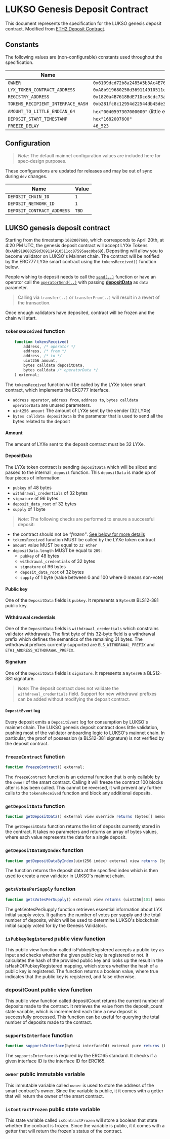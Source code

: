 # LUKSO Genesis Deposit Contract

This document represents the specification for the LUKSO genesis deposit contract. Modified from [ETH2 Deposit Contract](https://github.com/ethereum/consensus-specs/blob/dev/specs/phase0/deposit-contract.md).

## Constants

The following values are (non-configurable) constants used throughout the specification.

| Name                              | Value                                                                  |
| --------------------------------- | ---------------------------------------------------------------------- |
| `OWNER`                           | `0x6109dcd72b8a2485A5b3Ac4E76965159e9893aB7`                           |
| `LYX_TOKEN_CONTRACT_ADDRESS`      | `0xA8b919680258d369114910511cc87595aec0be6D`                           |
| `REGISTRY_ADDRESS`                | `0x1820a4B7618BdE71Dce8cdc73aAB6C95905faD24`                           |
| `TOKENS_RECIPIENT_INTERFACE_HASH` | `0xb281fc8c12954d22544db45de3159a39272895b169a852b314f9cc762e44c53b`   |
| `AMOUNT_TO_LITTLE_ENDIAN_64`      | `hex"0040597307000000"` (little endian hex value of: 32 LYXe / 1 gwei) |
| `DEPOSIT_START_TIMESTAMP`         | `hex"1682007600"`                                                      |
| `FREEZE_DELAY`                    | `46_523`                                                               |

## Configuration

> _Note_: The default mainnet configuration values are included here for spec-design purposes.

These configurations are updated for releases and may be out of sync during `dev` changes.

| Name                       | Value |
| -------------------------- | ----- |
| `DEPOSIT_CHAIN_ID`         | `1`   |
| `DEPOSIT_NETWORK_ID`       | `1`   |
| `DEPOSIT_CONTRACT_ADDRESS` | `TBD` |

## LUKSO genesis deposit contract

Starting from the timestamp `1682007600`, which corresponds to April 20th, at 4:20 PM UTC, the genesis deposit contract will accept LYXe Tokens (`0xA8b919680258d369114910511cc87595aec0be6D`). Depositing will allow you to become validator on LUKSO's Mainnet chain. The contract will be notified by the ERC777 LYXe smart contract using the `tokensReceived()` function below.

People wishing to deposit needs to call the [`send(..)`](https://docs.openzeppelin.com/contracts/3.x/api/token/erc777#IERC777-send-address-uint256-bytes-) function or have an operator call the [`operatorSend(..)`](https://docs.openzeppelin.com/contracts/3.x/api/token/erc777#IERC777-operatorSend-address-address-uint256-bytes-bytes-) with passing **[depositData](#depositdata)** as `data` parameter.

> Calling via `transfer(..)` or `transferFrom(..)` will result in a revert of the transaction.

Once enough validators have deposited, contract will be frozen and the chain will start.

### `tokensReceived` function

```js
    function tokensReceived(
        address, /* operator */
        address, /* from */
        address, /* to */
        uint256 amount,
        bytes calldata depositData,
        bytes calldata /* operatorData */
    ) external;
```

The `tokensReceived` function will be called by the LYXe token smart contract, which implements the ERC777 interface.

- `address operator`, `address from`, `address to`, `bytes calldata operatorData` are unused parameters.
- `uint256 amount` The amount of LYXe sent by the sender (32 LYXe)
- `bytes calldata depositData` is the parameter that is used to send all the bytes related to the deposit

#### Amount

The amount of LYXe sent to the deposit contract must be 32 LYXe.

#### DepositData

The LYXe token contract is sending `depositData` which will be sliced and passed to the internal `_deposit` function. This `depositData` is made up of four pieces of information:

- `pubkey` of 48 bytes
- `withdrawal_credentials` of 32 bytes
- `signature` of 96 bytes
- `deposit_data_root` of 32 bytes
- `supply` of 1 byte

> _Note_: The following checks are performed to ensure a successful deposit:

- the contract should not be _"frozen"_. [See below for more details](#freezeContract-function)
- `tokensReceived` function MUST be called by the LYXe token contract
- `amount` value MUST be equal to `32 ether`
- `depositData.length` MUST be equal to `209`:
  - `pubkey` of 48 bytes
  - `withdrawal_credentials` of 32 bytes
  - `signature` of 96 bytes
  - `deposit_data_root` of 32 bytes
  - `supply` of 1 byte (value between 0 and 100 where 0 means non-vote)

#### Public key

One of the `DepositData` fields is `pubkey`. It represents a `Bytes48` BLS12-381 public key.

#### Withdrawal credentials

One of the `DepositData` fields is `withdrawal_credentials` which constrains validator withdrawals.
The first byte of this 32-byte field is a withdrawal prefix which defines the semantics of the remaining 31 bytes.
The withdrawal prefixes currently supported are `BLS_WITHDRAWAL_PREFIX` and `ETH1_ADDRESS_WITHDRAWAL_PREFIX`.

#### Signature

One of the `DepositData` fields is `signature`. It represents a `Bytes96` a BLS12-381 signature.

> _Note_: The deposit contract does not validate the `withdrawal_credentials` field.
> Support for new withdrawal prefixes can be added without modifying the deposit contract.

#### `DepositEvent` log

Every deposit emits a `DepositEvent` log for consumption by LUKSO's mainnet chain. The LUKSO genesis deposit contract does little validation, pushing most of the validator onboarding logic to LUKSO's mainnet chain. In particular, the proof of possession (a BLS12-381 signature) is not verified by the deposit contract.

### `freezeContract` function

```js
function freezeContract() external;
```

The `freezeContract` function is an external function that is only callable by the `owner` of the smart contract.
Calling it will freeze the contract 100 blocks after is has been called. This cannot be reversed, it will prevent any further calls to the `tokensReceived` function and block any additional deposits.

### `getDepositData` function

```js
function getDepositData() external view override returns (bytes[] memory returnedArray);
```

The `getDepositData` function returns the list of deposits currently stored in the contract. It takes no parameters and returns an array of bytes values, where each value represents the data for a single deposit.

### `getDepositDataByIndex` function

```js
function getDepositDataByIndex(uint256 index) external view returns (bytes memory);
```

The function returns the deposit data at the specified index which is then used to create a new validator in LUKSO's mainnet chain.

### `getsVotesPerSupply` function

```js
function getsVotesPerSupply() external view returns (uint256[101] memory votesPerSupply, uint256 totalVotes);
```

The getsVotesPerSupply function retrieves essential information about LYX initial supply votes. It gathers the number of votes per supply and the total number of deposits, which will be used to determine LUKSO's blockchain initial supply voted for by the Genesis Validators.

### `isPubkeyRegistered` public view function

This public view function called isPubkeyRegistered accepts a public key as input and checks whether the given public key is registered or not. It calculates the hash of the provided public key and looks up the result in the isHashOfPubkeyRegistered mapping, which stores whether the hash of a public key is registered. The function returns a boolean value, where true indicates that the public key is registered, and false otherwise.

### depositCount public view function

This public view function called depositCount returns the current number of deposits made to the contract. It retrieves the value from the deposit_count state variable, which is incremented each time a new deposit is successfully processed. This function can be useful for querying the total number of deposits made to the contract.

### `supportsInterface` function

```js
function supportsInterface(bytes4 interfaceId) external pure returns (bool);
```

The `supportsInterface` is required by the ERC165 standard. It checks if a given interface ID is the interface ID for ERC165.

### `owner` public immutable variable

This immutable variable called `owner` is used to store the address of the smart contract's owner. Since the variable is public, it it comes with a getter that will return the owner of the smart contract.

### `isContractFrozen` public state variable

This state variable called `isContractFrozen` will store a boolean that state whether the contract is frozen. Since the variable is public, it it comes with a getter that will return the frozen's status of the contract.
